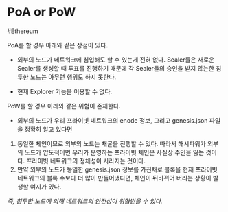 # PoA or PoW
#Ethereum

PoA를 할 경우 아래와 같은 장점이 있다.

* 외부의 노드가 네트워크에 침입해도 할 수 있는게 전혀 없다. 
Sealer들은 새로운 Sealer를 생성할 때 투표를 진행하기 때문에 각 Sealer들의 승인을 받지 않는한 침투한 노드는 아무런 행위도 하지 못한다.

* 현재 Explorer 기능을 이용할 수 없다. 

PoW를 할 경우 아래와 같은 위험이 존재한다.
* 외부의 노드가 우리 프라이빗 네트워크의 enode 정보, 그리고 genesis.json 파일을 정확히 알고 있다면
1. 동일한 체인이므로 외부의 노드는 채굴을 진행할 수 있다. 따라서 해시파워가 외부의 노드가 압도적이면 우리가 운영하는 프라이빗 체인은 사실상 주인을 잃는 것이다. 프라이빗 네트워크의 정체성이 사라지는 것이다.
2. 만약 외부의 노드가 동일한 genesis.json 정보를 가진채로 블록을 현재 프라이빗 네트워크의 블록 수보다 더 많이 만들어냈다면, 체인이 뒤바뀌어 버리는 상황이 발생할 여지가 있다. 

*즉, 침투한 노드에 의해 네트워크의 안전성이 위협받을 수 있다.*


